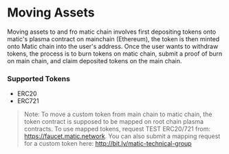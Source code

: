 # Moving Assets
Moving assets to and fro matic chain involves first depositing tokens onto matic's plasma contract on mainchain (Ethereum), the token is then minted onto Matic chain into the user's address. Once the user wants to withdraw tokens, the process is to burn tokens on matic chain, submit a proof of burn on main chain, and claim deposited tokens on the main chain.

### Supported Tokens

- ERC20
- ERC721

> Note: To move a custom token from main chain to matic chain, the token contract is supposed to be mapped on root chain plasma contracts. To use mapped tokens, request TEST ERC20/721 from: https://faucet.matic.network. You can also submit a mapping request for a custom token here: http://bit.ly/matic-technical-group
